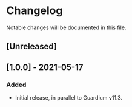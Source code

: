 # Changelog
Notable changes will be documented in this file.

## [Unreleased]

## [1.0.0] - 2021-05-17

### Added
- Initial release, in parallel to Guardium v11.3.



